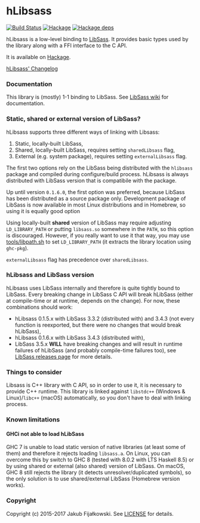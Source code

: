 hLibsass
========
[![Build Status](https://travis-ci.org/jakubfijalkowski/hlibsass.svg?branch=master)](https://travis-ci.org/jakubfijalkowski/hlibsass)
[![Hackage](https://img.shields.io/hackage/v/hlibsass.svg)](http://hackage.haskell.org/package/hlibsass)
[![Hackage deps](https://img.shields.io/hackage-deps/v/hlibsass.svg)](http://packdeps.haskellers.com/reverse/hlibsass)

hLibsass is a low-level binding to [LibSass](https://github.com/sass/libsass "LibSass"). It provides basic types used by the library along with a FFI interface to the C API.

It is available on [Hackage](http://hackage.haskell.org/package/hlibsass).

[hLibsass' Changelog](CHANGELOG.md)

### Documentation

This library is (mostly) 1-1 binding to LibSass. See [LibSass wiki](https://github.com/sass/libsass/wiki "LibSass wiki") for documentation.

### Static, shared or external version of LibSass?

hLibsass supports three different ways of linking with Libsass:

1. Static, locally-built LibSass,
2. Shared, locally-built LibSass, requires setting `sharedLibsass` flag,
3. External (e.g. system package), requires setting `externalLibsass` flag.

The first two options rely on the LibSass being distributed with the `hlibsass` package and compiled during configure/build process. hLibsass is always distributed with LibSass version that is compatibile with the package.

Up until version `0.1.6.0`, the first option was preferred, because LibSass has been distributed as a source package only. Development package of LibSass is now available in most Linux distributions and in Homebrew, so using it is equally good option

Using locally-built **shared** version of LibSass may require adjusting `LD_LIBRARY_PATH` or putting `libsass.so` somewhere in the `PATH`, so this option is discouraged. However, if you really want to use it that way, you may use [tools/libpath.sh](tools/libpath.sh) to set `LD_LIBRARY_PATH` (it extracts the library location using `ghc-pkg`).

`externalLibsass` flag has precedence over `sharedLibsass`.

### hLibsass and LibSass version

hLibsass uses LibSass internally and therefore is quite tightly bound to LibSass. Every breaking change in LibSass C API will break hLibSass (either at compile-time or at runtime, depends on the change). For now, these combinations should work:

- hLibsass 0.1.5.x with LibSass 3.3.2 (distributed with) and 3.4.3 (not every function is reexported, but there were no changes that would break hLibSass),
- hLibsass 0.1.6.x with LibSass 3.4.3 (distributed with),
- LibSass 3.5.x **WILL** have breaking changes and will result in runtime failures of hLibSass (and probably compile-time failures too), see [LibSass releases page](https://github.com/sass/libsass/releases) for more details.

### Things to consider

Libsass is C++ library with C API, so in order to use it, it is necessary to provide C++ runtime. This library is linked against `libstdc++` (Windows & Linux)/`libc++` (macOS) automatically, so you don't have to deal with linking process.

### Known limitations

#### GHCi not able to load hLibSass

GHC 7 is unable to load static version of native libraries (at least some of them) and therefore it rejects loading `libsass.a`. On Linux, you can overcome this by switch to GHC 8 (tested with 8.0.2 with LTS Haskell 8.5) or by using shared or external (also shared) version of LibSass. On macOS, GHC 8 still rejects the library (it detects unresolver/duplicated symbols), so the only solution is to use shared/external LibSass (Homebrew version works).

### Copyright

Copyright (c) 2015-2017 Jakub Fijałkowski. See [LICENSE](LICENSE) for details.
